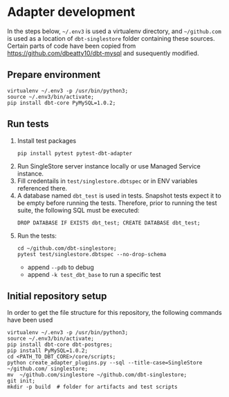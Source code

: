 
# Adapter development
In the steps below, `~/.env3` is used a virtualenv directory, and `~/github.com` is used as a location of `dbt-singlestore` folder containing these sources. Certain parts of code have been copied from 
https://github.com/dbeatty10/dbt-mysql and susequently modified.

## Prepare environment
```
virtualenv ~/.env3 -p /usr/bin/python3;
source ~/.env3/bin/activate;
pip install dbt-core PyMySQL=1.0.2;
```

## Run tests
1. Install test packages
    ```
    pip install pytest pytest-dbt-adapter
    ```
2. Run SingleStore server instance locally or use Managed Service instance.
3. Fill credentails in `test/singlestore.dbtspec` or in ENV variables referenced there.
4. A database named `dbt_test` is used in tests. Snapshot tests expect it to be empty before running the tests. Therefore, prior to running the test suite, the following SQL must be executed:
    ```
    DROP DATABASE IF EXISTS dbt_test; CREATE DATABASE dbt_test;
    ```
5. Run the tests:
    ```
    cd ~/github.com/dbt-singlestore;
    pytest test/singlestore.dbtspec --no-drop-schema
    ```
    - append `--pdb` to debug
    - append `-k test_dbt_base` to run a specific test


## Initial repository setup
In order to get the file structure for this repository, the following commands have been used

```
virtualenv ~/.env3 -p /usr/bin/python3;
source ~/.env3/bin/activate;
pip install dbt-core dbt-postgres;
pip install PyMySQL=1.0.2;
cd <PATH_TO_DBT_CORE>/core/scripts;
python create_adapter_plugins.py --sql --title-case=SingleStore ~/github.com/ singlestore;
mv  ~/github.com/singlestore ~/github.com/dbt-singlestore;
git init;
mkdir -p build  # folder for artifacts and test scripts
```
